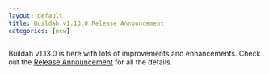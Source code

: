 ```yaml
---
layout: default
title: Buildah v1.13.0 Release Announcement
categories: [new]
---
```

Buildah v1.13.0 is here with lots of improvements and enhancements.  Check out the [Release Announcement](https://buildah.io/releases/2020/01/28/Buildah-version-v1.13.0.html) for all the details.
